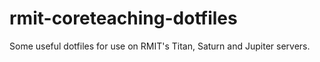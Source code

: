 rmit-coreteaching-dotfiles
==========================

Some useful dotfiles for use on RMIT's Titan, Saturn and Jupiter servers.
